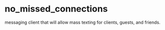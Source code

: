 # no_missed_connections
messaging client that will allow mass texting for clients, guests, and friends. 
